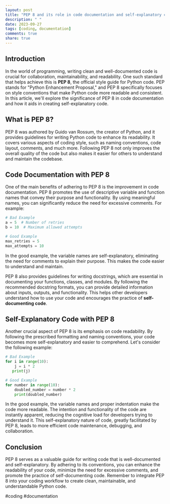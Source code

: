 ```yaml
---
layout: post
title: "PEP 8 and its role in code documentation and self-explanatory code"
description: " "
date: 2023-09-27
tags: [coding, documentation]
comments: true
share: true
---
```


## Introduction

In the world of programming, writing clean and well-documented code is crucial for collaboration, maintainability, and readability. One such standard that helps achieve this is **PEP 8**, the official style guide for Python code. PEP stands for "Python Enhancement Proposal," and PEP 8 specifically focuses on style conventions that make Python code more readable and consistent. In this article, we'll explore the significance of PEP 8 in code documentation and how it aids in creating self-explanatory code.

## What is PEP 8?

PEP 8 was authored by Guido van Rossum, the creator of Python, and it provides guidelines for writing Python code to enhance its readability. It covers various aspects of coding style, such as naming conventions, code layout, comments, and much more. Following PEP 8 not only improves the overall quality of the code but also makes it easier for others to understand and maintain the codebase.

## Code Documentation with PEP 8

One of the main benefits of adhering to PEP 8 is the improvement in code documentation. PEP 8 promotes the use of descriptive variable and function names that convey their purpose and functionality. By using meaningful names, you can significantly reduce the need for excessive comments. For example:

```python
# Bad Example
a = 5  # Number of retries
b = 10  # Maximum allowed attempts

# Good Example
max_retries = 5
max_attempts = 10
```

In the good example, the variable names are self-explanatory, eliminating the need for comments to explain their purpose. This makes the code easier to understand and maintain.

PEP 8 also provides guidelines for writing docstrings, which are essential in documenting your functions, classes, and modules. By following the recommended docstring formats, you can provide detailed information about inputs, outputs, and functionality. This helps other developers understand how to use your code and encourages the practice of **self-documenting code**.

## Self-Explanatory Code with PEP 8

Another crucial aspect of PEP 8 is its emphasis on code readability. By following the prescribed formatting and naming conventions, your code becomes more self-explanatory and easier to comprehend. Let's consider the following example:

```python
# Bad Example
for i in range(10):
    j = i * 2
   print(j)

# Good Example
for number in range(10):
    doubled_number = number * 2
    print(doubled_number)
```

In the good example, the variable names and proper indentation make the code more readable. The intention and functionality of the code are instantly apparent, reducing the cognitive load for developers trying to understand it. This self-explanatory nature of code, greatly facilitated by PEP 8, leads to more efficient code maintenance, debugging, and collaboration.

## Conclusion

PEP 8 serves as a valuable guide for writing code that is well-documented and self-explanatory. By adhering to its conventions, you can enhance the readability of your code, minimize the need for excessive comments, and promote the practice of self-documenting code. Remember to integrate PEP 8 into your coding workflow to create clean, maintainable, and understandable Python code.

#coding #documentation
